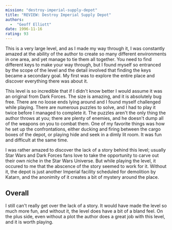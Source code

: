 ```yaml
---
mission: "destroy-imperial-supply-depot"
title: "REVIEW: Destroy Imperial Supply Depot"
authors: 
  -  "Geoff Elliott"
date: 1996-11-16
rating: 93
---
```


This is a very large level, and as I made my way through it, I was constantly amazed at the ability of the author to create so many different environments in one area, and yet manage to tie them all together. You need to find different keys to make your way through, but I found myself so entranced by the scope of the level and the detail involved that finding the keys became a secondary goal. My first was to explore the entire place and discover everything there was about it.

This level is so incredible that if I didn't know better I would assume it was an original from Dark Forces. The size is amazing, and it is absolutely bug free. There are no loose ends lying around and I found myself challenged while playing. There are numerous puzzles to solve, and I had to play it twice before I managed to complete it. The puzzles aren't the only thing the author throws at you; there are plenty of enemies, and he doesn't dump all of the weapons on you to combat them. One of my favorite things was how he set up the confrontations, either ducking and firing between the cargo boxes of the depot, or playing hide and seek in a dimly lit room. It was fun and difficult at the same time.

I was rather amazed to discover the lack of a story behind this level; usually Star Wars and Dark Forces fans love to take the opportunity to carve out their own niche in the Star Wars Universe. But while playing the level, it occured to me that the abscence of the story seemed to work for it. Without it, the depot is just another Imperial facility scheduled for demolition by Katarn, and the anonimity of it creates a bit of mystery around the place.


## Overall

I still can't really get over the lack of a story. It would have made the level so much more fun, and without it, the level does have a bit of a bland feel. On the plus side, even without a plot the author does a great job with this level, and it is worth playing.